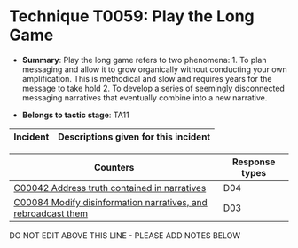 # Technique T0059: Play the Long Game

* **Summary**: Play the long game refers to two phenomena: 1. To plan messaging and allow it to grow organically without conducting your own amplification. This is methodical and slow and requires years for the message to take hold 2. To develop a series of seemingly disconnected messaging narratives that eventually combine into a new narrative.

* **Belongs to tactic stage**: TA11


| Incident | Descriptions given for this incident |
| -------- | -------------------- |



| Counters | Response types |
| -------- | -------------- |
| [C00042 Address truth contained in narratives](../../generated_pages/counters/C00042.md) | D04 |
| [C00084 Modify disinformation narratives, and rebroadcast them](../../generated_pages/counters/C00084.md) | D03 |


DO NOT EDIT ABOVE THIS LINE - PLEASE ADD NOTES BELOW